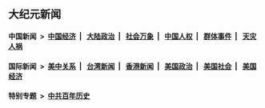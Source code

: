 ## 大纪元新闻

#### 中国新闻 &nbsp;>&nbsp; [中国经济](indexes/ncid283/README.md?08040045) &nbsp;| &nbsp; [大陆政治](indexes/ncid277/README.md?08040045) &nbsp;| &nbsp; [社会万象](indexes/ncid282/README.md?08040045) &nbsp;| &nbsp; [中国人权](indexes/ncid278/README.md?08040045) &nbsp;| &nbsp; [群体事件](indexes/ncid279/README.md?08040045) &nbsp;| &nbsp; [天灾人祸](indexes/ncid280/README.md?08040045)

#### 国际新闻 &nbsp;>&nbsp; [美中关系](indexes/nf1412576/README.md?08040045) &nbsp;| &nbsp; [台湾新闻](indexes/ncid1349361/README.md?08040045) &nbsp;| &nbsp; [香港新闻](indexes/ncid1349362/README.md?08040045) &nbsp;| &nbsp; [美国政治](indexes/ncid1078159/README.md?08040045) &nbsp;| &nbsp; [美国社会](indexes/ncid1078160/README.md?08040045) &nbsp;| &nbsp; [美国经济](indexes/ncid1078158/README.md?08040045)

#### 特别专题 &nbsp;>&nbsp; [中共百年历史](https://github.com/epoch-news/epoch-special/blob/master/README.md?08040045)  
